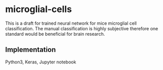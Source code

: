 microglial-cells
===================
This is a draft for trained neural network for mice microglial cell classification. The manual classification is highly subjective therefore one standard would be beneficial for brain research.

Implementation
------------
Python3, Keras, Jupyter notebook
